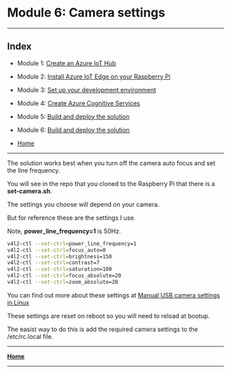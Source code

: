 # Module 6: Camera settings

---

## Index

* Module 1: [Create an Azure IoT Hub](../module_1_create_iot_hub/README.md)
* Module 2: [Install Azure IoT Edge on your Raspberry Pi](../module_2_install_azure_iot_edge/README.md)
* Module 3: [Set up your development environment](../module_3_set_up_computer/README.md)
* Module 4: [Create Azure Cognitive Services](../module_4_create_azure_resources/README.md)
* Module 5: [Build and deploy the solution](../module_5_building_the_solution/README.md)
* Module 6: [Build and deploy the solution](../module_6_camera_settings/README.md)

* [Home](../../README.md)

---

The solution works best when you turn off the camera auto focus and set the line frequency.

You will see in the repo that you cloned to the Raspberry Pi that there is a **set-camera.sh**.

The settings you choose will depend on your camera.

But for reference these are the settings I use.

Note, **power_line_frequency=1** is 50Hz.

```bash
v4l2-ctl --set-ctrl=power_line_frequency=1
v4l2-ctl --set-ctrl=focus_auto=0
v4l2-ctl --set-ctrl=brightness=150
v4l2-ctl --set-ctrl=contrast=7
v4l2-ctl --set-ctrl=saturation=100
v4l2-ctl --set-ctrl=focus_absolute=20
v4l2-ctl --set-ctrl=zoom_absolute=20
```

You can find out more about these settings at [Manual USB camera settings in Linux](https://www.kurokesu.com/main/2016/01/16/manual-usb-camera-settings-in-linux/)

These settings are reset on reboot so you will need to reload at bootup.

The easist way to do this is add the required camera settings to the /etc/rc.local file.


---

**[Home](../../README.md)**

---